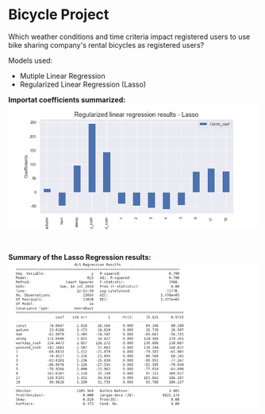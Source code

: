# Bicycle Project

Which weather conditions and time criteria impact registered users to use bike sharing company's rental bicycles as registered users?

Models used:
* Mutiple Linear Regression
* Regularized Linear Regression (Lasso)

__Importat coefficients summarized:__
&nbsp; 
![](https://github.com/helenaEH/Bike_rental_LinReg_Lasso/blob/master/Plots/Result_Lasso.png)   

  
 &nbsp;    

__Summary of the Lasso Regression results:__
&nbsp; 
![](https://github.com/helenaEH/Bike_rental_LinReg_Lasso/blob/master/Lasso_regression_result.png)
